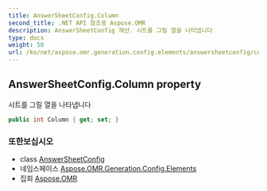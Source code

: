 ```yaml
---
title: AnswerSheetConfig.Column
second_title: .NET API 참조용 Aspose.OMR
description: AnswerSheetConfig 재산. 시트를 그릴 열을 나타냅니다
type: docs
weight: 50
url: /ko/net/aspose.omr.generation.config.elements/answersheetconfig/column/
---
```

## AnswerSheetConfig.Column property

시트를 그릴 열을 나타냅니다

```csharp
public int Column { get; set; }
```

### 또한보십시오

* class [AnswerSheetConfig](../)
* 네임스페이스 [Aspose.OMR.Generation.Config.Elements](../../answersheetconfig/)
* 집회 [Aspose.OMR](../../../)



